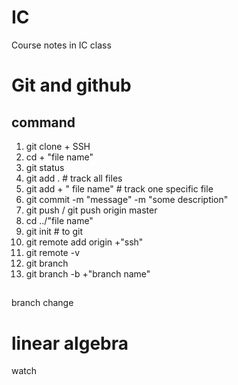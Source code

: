 # IC
Course notes in IC class

# Git and github
## command 
1. git clone + SSH
2. cd + "file name"
3. git status
4. git add . # track all files
5. git add + " file  name"  # track one specific file
6. git commit -m "message" -m "some description"
7. git push / git push origin master
8. cd ../"file name"
9. git init # to git
10. git remote add origin +"ssh"
11. git remote -v
12. git branch
13. git branch -b +"branch name"
 ##

 branch change
 
# linear algebra
watch
